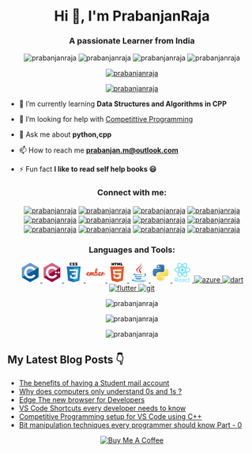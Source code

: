 <h1 align="center">Hi 👋, I'm PrabanjanRaja</h1>
<h3 align="center">A passionate Learner from India</h3>




<p align="center"> <img src="https://komarev.com/ghpvc/?username=prabanjanraja&label=Profile%20views&color=c12adf&style=flat" alt="prabanjanraja" /> 
<img src="https://img.shields.io/badge/Age-20_Years-informational?style=flat&logoColor=white&color=blueviolet" alt="prabanjanraja" />
<img src="https://img.shields.io/badge/Focus_On-Compettitive_Programming-informational?style=flat&logoColor=white&color=informationat" alt="prabanjanraja" />
<img src="https://img.shields.io/badge/Hails_From-INDIA-informational?style=flat&logoColor=white&color=success" alt="prabanjanraja" />
</p>

<p align="center"> <a href="https://github.com/ryo-ma/github-profile-trophy"><img src="https://github-profile-trophy.vercel.app/?username=prabanjanraja" alt="prabanjanraja" /></a> </p>

<p align="center"> <a href="https://twitter.com/prabanjanraja" target="blank"><img src="https://img.shields.io/twitter/follow/prabanjanraja?logo=twitter&style=for-the-badge" alt="prabanjanraja" /></a> </p>

- 🌱 I’m currently learning **Data Structures and Algorithms in CPP**

- 🤝 I’m looking for help with [Competittive Programming](https://github.com/prabanjanraja/Compettitive-Programming)

- 💬 Ask me about **python,cpp**

- 📫 How to reach me **prabanjan.m@outlook.com**

- ⚡ Fun fact **I like to read self help books 😃**

<h3 align="center">Connect with me:</h3>
<p align="center">
<a href="https://twitter.com/prabanjanraja" target="blank"><img align="center" src="https://cdn.jsdelivr.net/npm/simple-icons@3.0.1/icons/twitter.svg" alt="prabanjanraja" height="30" width="40" /></a>
<a href="https://linkedin.com/in/prabanjan-raja" target="blank"><img align="center" src="https://cdn.jsdelivr.net/npm/simple-icons@3.0.1/icons/linkedin.svg" alt="prabanjanraja" height="30" width="40" /></a>
<a href="https://stackoverflow.com/users/prabanjanraja" target="blank"><img align="center" src="https://cdn.jsdelivr.net/npm/simple-icons@3.0.1/icons/stackoverflow.svg" alt="prabanjanraja" height="30" width="40" /></a>
<a href="https://fb.com/prabanjanraja" target="blank"><img align="center" src="https://cdn.jsdelivr.net/npm/simple-icons@3.0.1/icons/facebook.svg" alt="prabanjanraja" height="30" width="40" /></a>
<a href="https://instagram.com/prabanjanraja" target="blank"><img align="center" src="https://cdn.jsdelivr.net/npm/simple-icons@3.0.1/icons/instagram.svg" alt="prabanjanraja" height="30" width="40" /></a>
<a href="https://www.codechef.com/users/prabanjanraja" target="blank"><img align="center" src="https://cdn.jsdelivr.net/npm/simple-icons@3.1.0/icons/codechef.svg" alt="prabanjanraja" height="30" width="40" /></a>
<a href="https://www.hackerrank.com/prabanjanraja" target="blank"><img align="center" src="https://cdn.jsdelivr.net/npm/simple-icons@3.0.1/icons/hackerrank.svg" alt="prabanjanraja" height="30" width="40" /></a>
<a href="https://codeforces.com/profile/prabanjanraja" target="blank"><img align="center" src="https://cdn.jsdelivr.net/npm/simple-icons@3.0.1/icons/codeforces.svg" alt="prabanjanraja" height="30" width="40" /></a>
<a href="https://www.leetcode.com/prabanjanraja" target="blank"><img align="center" src="https://cdn.jsdelivr.net/npm/simple-icons@3.0.1/icons/leetcode.svg" alt="prabanjanraja" height="30" width="40" /></a>
<a href="https://www.hackerearth.com/prabanjanraja" target="blank"><img align="center" src="https://cdn.jsdelivr.net/npm/simple-icons@3.0.1/icons/hackerearth.svg" alt="prabanjanraja" height="30" width="40" /></a>
<a href="https://auth.geeksforgeeks.org/user/prabanjanraja" target="blank"><img align="center" src="https://cdn.jsdelivr.net/npm/simple-icons@3.0.1/icons/geeksforgeeks.svg" alt="prabanjanraja" height="30" width="40" /></a>
<a href="https://discord.gg/prabanjanraja" target="blank"><img align="center" src="https://cdn.jsdelivr.net/npm/simple-icons@3.0.1/icons/discord.svg" alt="prabanjanraja" height="30" width="40" /></a>
</p>

<h3 align="center">Languages and Tools:</h3>
<p align="center"> <a href="https://www.cprogramming.com/" target="_blank"> <img src="https://raw.githubusercontent.com/devicons/devicon/master/icons/c/c-original.svg" alt="c" width="40" height="40"/> </a> <a href="https://www.w3schools.com/cpp/" target="_blank"> <img src="https://raw.githubusercontent.com/devicons/devicon/master/icons/cplusplus/cplusplus-original.svg" alt="cplusplus" width="40" height="40"/> </a> <a href="https://www.w3schools.com/css/" target="_blank"> <img src="https://raw.githubusercontent.com/devicons/devicon/master/icons/css3/css3-original-wordmark.svg" alt="css3" width="40" height="40"/> </a> <a href="https://emberjs.com/" target="_blank"> <img src="https://raw.githubusercontent.com/devicons/devicon/master/icons/ember/ember-original-wordmark.svg" alt="ember" width="40" height="40"/> </a> <a href="https://www.w3.org/html/" target="_blank"> <img src="https://raw.githubusercontent.com/devicons/devicon/master/icons/html5/html5-original-wordmark.svg" alt="html5" width="40" height="40"/> </a> <a href="https://www.java.com" target="_blank"> <img src="https://raw.githubusercontent.com/devicons/devicon/master/icons/java/java-original.svg" alt="java" width="40" height="40"/> </a> <a href="https://www.python.org" target="_blank"> <img src="https://raw.githubusercontent.com/devicons/devicon/master/icons/python/python-original.svg" alt="python" width="40" height="40"/> </a> <a href="https://reactjs.org/" target="_blank"> <img src="https://raw.githubusercontent.com/devicons/devicon/master/icons/react/react-original-wordmark.svg" alt="react" width="40" height="40"/> </a>
<a href="https://azure.microsoft.com/en-in/" target="_blank"> <img src="https://www.vectorlogo.zone/logos/microsoft_azure/microsoft_azure-icon.svg" alt="azure" width="40" height="40"/> </a>  <a href="https://dart.dev" target="_blank"> <img src="https://www.vectorlogo.zone/logos/dartlang/dartlang-icon.svg" alt="dart" width="40" height="40"/> </a> <a href="https://flutter.dev" target="_blank"> <img src="https://www.vectorlogo.zone/logos/flutterio/flutterio-icon.svg" alt="flutter" width="40" height="40"/> </a> <a href="https://git-scm.com/" target="_blank"> <img src="https://www.vectorlogo.zone/logos/git-scm/git-scm-icon.svg" alt="git" width="40" height="40"/> </a>
 </p>

<p align = "center"><img src="https://github-readme-stats.vercel.app/api/top-langs?username=prabanjanraja&show_icons=true&theme=cobalt&locale=en&layout=compact" alt="prabanjanraja" /></p>

<p align="center"><img src="https://github-readme-stats.vercel.app/api?username=prabanjanraja&show_icons=true&theme=cobalt&locale=en" alt="prabanjanraja" /></p>

<p align="center"><img src="https://github-readme-streak-stats.herokuapp.com/?user=prabanjanraja&theme=dark" alt="prabanjanraja" /></p>

## My Latest Blog Posts 👇
<!-- HASHNODE_BLOG:START -->
- [The benefits of having a Student mail account](https://prabanjanraja.hashnode.dev/the-benefits-of-having-a-student-mail-account-ckqpc3d320ttws2s1adie1hxe)
- [Why does computers only understand 0s and 1s ?](https://prabanjanraja.hashnode.dev/why-does-computers-only-understand-0s-and-1s-ckpfsqt1206za4bs121og8a55)
- [Edge The new browser for Developers](https://prabanjanraja.hashnode.dev/edge-the-new-browser-for-developers-ckpebzrvs002okms10y7a441w)
- [VS Code Shortcuts every developer needs to know](https://prabanjanraja.hashnode.dev/vs-code-shortcuts-every-developer-needs-to-know-ckp9i5hs40p5ovws1h52lg4qm)
- [Competitive Programming setup for VS Code  using C++](https://prabanjanraja.hashnode.dev/competitive-programming-setup-for-vs-code-using-c-ckp5stf0r061llcs10zk62lox)
- [Bit manipulation  techniques every programmer should know Part - 0](https://prabanjanraja.hashnode.dev/bit-manipulation-techniques-every-programmer-should-know-part-0-ckp4bm2qu005330s15axx1gvz)
<!-- HASHNODE_BLOG:END -->

<div align="center">
<a href="https://www.buymeacoffee.com/prabanjanraja" target="_blank"><img src="https://cdn.buymeacoffee.com/buttons/v2/default-yellow.png" alt="Buy Me A Coffee" style="height: 60px !important;width: 217px !important;" ></a>
</div>